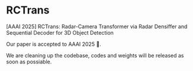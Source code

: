 # RCTrans
[AAAI 2025] RCTrans: Radar-Camera Transformer via Radar Densiffer and Sequential Decoder for 3D Object Detection

Our paper is accepted to AAAI 2025 🎉.

We are cleaning up the codebase, codes and weights will be released as soon as possiable.

